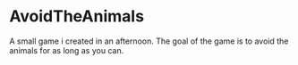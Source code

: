 # AvoidTheAnimals
A small game i created in an afternoon.
The goal of the game is to avoid the animals for as long as you can.
